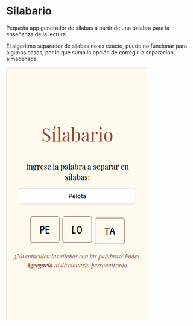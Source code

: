 # Sílabario

Pequeña app generador de sílabas a partir de una palabra para la enseñanza de la lectura.

El algoritmo separador de silabas no es exacto, puede no funcionar para algunos casos, por 
lo que suma la opción de corregir la separacion almacenada.

![Descripción de la imagen](./screenshot.png)